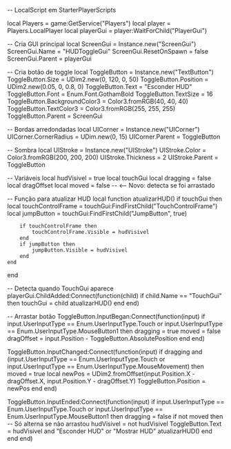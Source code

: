 -- LocalScript em StarterPlayerScripts

local Players = game:GetService("Players")
local player = Players.LocalPlayer
local playerGui = player:WaitForChild("PlayerGui")

-- Cria GUI principal
local ScreenGui = Instance.new("ScreenGui")
ScreenGui.Name = "HUDToggleGui"
ScreenGui.ResetOnSpawn = false
ScreenGui.Parent = playerGui

-- Cria botão de toggle
local ToggleButton = Instance.new("TextButton")
ToggleButton.Size = UDim2.new(0, 120, 0, 50)
ToggleButton.Position = UDim2.new(0.05, 0, 0.8, 0)
ToggleButton.Text = "Esconder HUD"
ToggleButton.Font = Enum.Font.GothamBold
ToggleButton.TextSize = 16
ToggleButton.BackgroundColor3 = Color3.fromRGB(40, 40, 40)
ToggleButton.TextColor3 = Color3.fromRGB(255, 255, 255)
ToggleButton.Parent = ScreenGui

-- Bordas arredondadas
local UICorner = Instance.new("UICorner")
UICorner.CornerRadius = UDim.new(0, 15)
UICorner.Parent = ToggleButton

-- Sombra
local UIStroke = Instance.new("UIStroke")
UIStroke.Color = Color3.fromRGB(200, 200, 200)
UIStroke.Thickness = 2
UIStroke.Parent = ToggleButton

-- Variáveis
local hudVisivel = true
local touchGui
local dragging = false
local dragOffset
local moved = false -- <-- Novo: detecta se foi arrastado

-- Função para atualizar HUD
local function atualizarHUD()
	if touchGui then
		local touchControlFrame = touchGui:FindFirstChild("TouchControlFrame")
		local jumpButton = touchGui:FindFirstChild("JumpButton", true)

		if touchControlFrame then
			touchControlFrame.Visible = hudVisivel
		end
		if jumpButton then
			jumpButton.Visible = hudVisivel
		end
	end
end

-- Detecta quando TouchGui aparece
playerGui.ChildAdded:Connect(function(child)
	if child.Name == "TouchGui" then
		touchGui = child
		atualizarHUD()
	end
end)

-- Arrastar botão
ToggleButton.InputBegan:Connect(function(input)
	if input.UserInputType == Enum.UserInputType.Touch or input.UserInputType == Enum.UserInputType.MouseButton1 then
		dragging = true
		moved = false
		dragOffset = input.Position - ToggleButton.AbsolutePosition
	end
end)

ToggleButton.InputChanged:Connect(function(input)
	if dragging and (input.UserInputType == Enum.UserInputType.Touch or input.UserInputType == Enum.UserInputType.MouseMovement) then
		moved = true
		local newPos = UDim2.fromOffset(input.Position.X - dragOffset.X, input.Position.Y - dragOffset.Y)
		ToggleButton.Position = newPos
	end
end)

ToggleButton.InputEnded:Connect(function(input)
	if input.UserInputType == Enum.UserInputType.Touch or input.UserInputType == Enum.UserInputType.MouseButton1 then
		dragging = false
		if not moved then
			-- Só alterna se não arrastou
			hudVisivel = not hudVisivel
			ToggleButton.Text = hudVisivel and "Esconder HUD" or "Mostrar HUD"
			atualizarHUD()
		end
	end
end)

